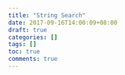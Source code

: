 ```yaml
---
title: "String Search"
date: 2017-09-16T14:00:09+08:00
draft: true
categories: []
tags: []
toc: true
comments: true
---
```

